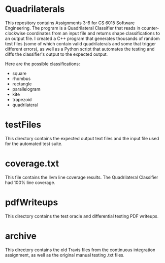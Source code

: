 # Quadrilaterals

This repository contains Assignments 3-6 for CS 6015 Software Engineering. The program is a Quadrilateral Classifier that reads in counter-clockwise coordinates from an input file and returns shape classifications to an output file. I created a C++ program that generates thousands of random test files (some of which contain valid quadrilaterals and some that trigger different errors), as well as a Python script that automates the testing and diffs the classifier's output to the expected output.

Here are the possible classifications:

- square
- rhombus
- rectangle
- parallelogram
- kite
- trapezoid
- quadrilateral

# testFiles
This directory contains the expected output text files and the input file used for the automated test suite.

# coverage.txt
This file contains the llvm line coverage results. The Quadrilateral Classifier had 100% line coverage.

# pdfWriteups
This directory contains the test oracle and differential testing PDF writeups.

# archive
This directory contains the old Travis files from the continuous integration assignment, as well as the original manual testing .txt files.
